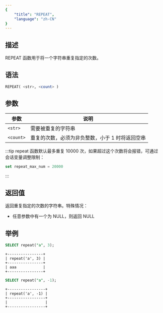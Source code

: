 ```yaml
---
{
    "title": "REPEAT",
    "language": "zh-CN"
}
---
```


<!-- 
Licensed to the Apache Software Foundation (ASF) under one
or more contributor license agreements.  See the NOTICE file
distributed with this work for additional information
regarding copyright ownership.  The ASF licenses this file
to you under the Apache License, Version 2.0 (the
"License"); you may not use this file except in compliance
with the License.  You may obtain a copy of the License at

  http://www.apache.org/licenses/LICENSE-2.0

Unless required by applicable law or agreed to in writing,
software distributed under the License is distributed on an
"AS IS" BASIS, WITHOUT WARRANTIES OR CONDITIONS OF ANY
KIND, either express or implied.  See the License for the
specific language governing permissions and limitations
under the License.
-->

## 描述

REPEAT 函数用于将一个字符串重复指定的次数。

## 语法

```sql
REPEAT( <str>, <count> )
```

## 参数

| 参数 | 说明                        |
| -- |---------------------------|
| `<str>` | 需要被重复的字符串                 |
| `<count>` | 重复的次数，必须为非负整数，小于 1 时将返回空串 |

:::tip
repeat 函数默认最多重复 10000 次，如果超过这个次数将会报错，可通过会话变量调整限制：
```sql
set repeat_max_num = 20000
```
:::

## 返回值

返回重复指定的次数的字符串。特殊情况：

- 任意参数中有一个为 NULL，则返回 NULL

## 举例

```sql
SELECT repeat("a", 3);
```

```text
+----------------+
| repeat('a', 3) |
+----------------+
| aaa            |
+----------------+
```

```sql
SELECT repeat("a", -1);
```

```text
+-----------------+
| repeat('a', -1) |
+-----------------+
|                 |
+-----------------+
```
